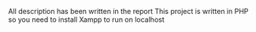 All description has been written in the report
This project is written in PHP so you need to install Xampp to run on localhost
